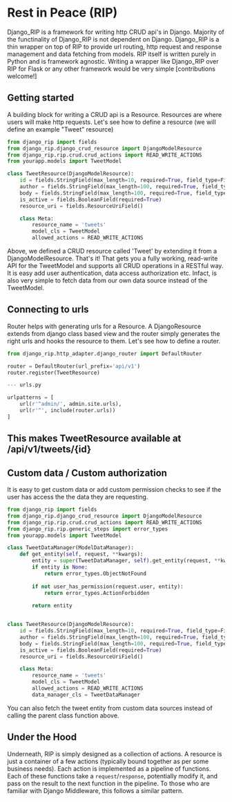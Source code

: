 # Rest in Peace (RIP)

Django_RIP is a framework for writing http CRUD api's in Django. Majority of the functinality of Django_RIP is not dependent on Django. Django_RIP is a thin wrapper on top of RIP to provide url routing, http request and response management and data fetching from models. RIP itself is written purely in Python and is framework agnostic. Writing a wrapper like Django_RIP over RIP for Flask or any other framework would be very simple [contributions welcome!]

## Getting started

A building block for writing a CRUD api is a Resource. Resources are where users will make http requests. Let's see how to define a resource (we will define an example "Tweet" resource)

```python
from django_rip import fields
from django_rip.django_crud_resource import DjangoModelResource
from django_rip.rip.crud.crud_actions import READ_WRITE_ACTIONS
from yourapp.models import TweetModel

class TweetResource(DjangoModelResource):
    id = fields.StringField(max_length=10, required=True, field_type=FieldTypes.READONLY)
    author = fields.StringField(max_length=100, required=True, field_type=FieldTypes.READONLY)
    body = fields.StringField(max_length=100, required=True, field_type=FieldTypes.READONLY)
    is_active = fields.BooleanField(required=True)
    resource_uri = fields.ResourceUriField()

    class Meta:
        resource_name = 'tweets'
        model_cls = TweetModel
        allowed_actions = READ_WRITE_ACTIONS

```
Above, we defined a CRUD resource called 'Tweet' by extending it from a DjangoModelResource. That's it! That gets you a fully working, read-write API for the TweetModel and supports all CRUD operations in a RESTful way. It is easy add user authentication, data access authorization etc. Infact, is also very simple to fetch data from our own data source instead of the TweetModel.

## Connecting to urls

Router helps with generating urls for a Resource. A DjangoResource extends from django class based view and the router simply generates the right urls and hooks the resource to them. Let's see how to define a router.

```python
from django_rip.http_adapter.django_router import DefaultRouter

router = DefaultRouter(url_prefix='api/v1')
router.register(TweetResource)

--- urls.py

urlpatterns = [
    url(r'^admin/', admin.site.urls),
    url(r'^', include(router.urls))
]
```
This makes TweetResource available at /api/v1/tweets/{id}
---

## Custom data / Custom authorization
It is easy to get custom data or add custom permission checks to see if the user has access the the data they are requesting.

```python
from django_rip import fields
from django_rip.django_crud_resource import DjangoModelResource
from django_rip.rip.crud.crud_actions import READ_WRITE_ACTIONS
from django_rip.rip.generic_steps import error_types
from yourapp.models import TweetModel

class TweetDataManager(ModelDataManager):
    def get_entity(self, request, **kwargs):
        entity = super(TweetDataManager, self).get_entity(request, **kwargs)
        if entity is None:
            return error_types.ObjectNotFound
        
        if not user_has_permission(request.user, entity):
            return error_types.ActionForbidden
        
        return entity


class TweetResource(DjangoModelResource):
    id = fields.StringField(max_length=10, required=True, field_type=FieldTypes.READONLY)
    author = fields.StringField(max_length=100, required=True, field_type=FieldTypes.READONLY)
    body = fields.StringField(max_length=100, required=True, field_type=FieldTypes.READONLY)
    is_active = fields.BooleanField(required=True)
    resource_uri = fields.ResourceUriField()

    class Meta:
        resource_name = 'tweets'
        model_cls = TweetModel
        allowed_actions = READ_WRITE_ACTIONS
        data_manager_cls = TweetDataManager

```

You can also fetch the tweet entity from custom data sources instead of calling the parent class function above.


## Under the Hood
Underneath, RIP is simply designed as a collection of actions. A resource is just a container of a few actions (typically bound together as per some business needs). Each action is implemented as a pipeline of functions. Each of these functions take a ```request```/```response```, potentially modify it, and pass on the result to the next function in the pipeline. To those who are familiar with Django Middleware, this follows a similar pattern.

